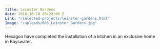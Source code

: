 ```yaml
---
title: Leinster Gardens
date: 2016-10-18 20:23:00 Z
Link: "/selected-projects/leinster-gardens.html"
Image: "/uploads/005_Leinster_Gardens.jpg"
---
```


Hexagon have completed the installation of a kitchen in an exclusive home in Bayswater.